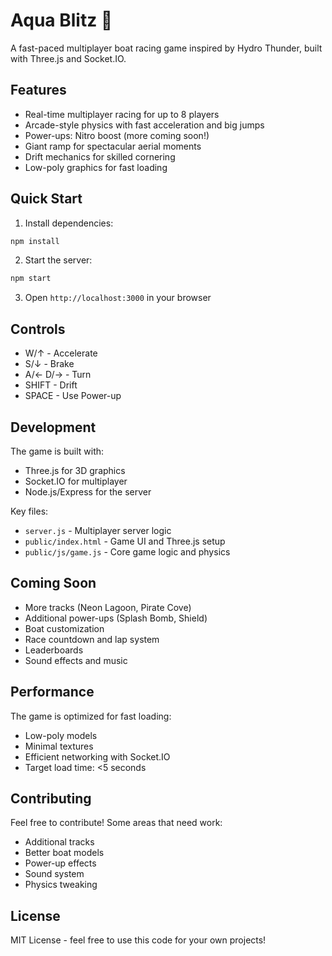 # Aqua Blitz 🚤

A fast-paced multiplayer boat racing game inspired by Hydro Thunder, built with Three.js and Socket.IO.

## Features

- Real-time multiplayer racing for up to 8 players
- Arcade-style physics with fast acceleration and big jumps
- Power-ups: Nitro boost (more coming soon!)
- Giant ramp for spectacular aerial moments
- Drift mechanics for skilled cornering
- Low-poly graphics for fast loading

## Quick Start

1. Install dependencies:
```bash
npm install
```

2. Start the server:
```bash
npm start
```

3. Open `http://localhost:3000` in your browser

## Controls

- W/↑ - Accelerate
- S/↓ - Brake
- A/← D/→ - Turn
- SHIFT - Drift
- SPACE - Use Power-up

## Development

The game is built with:
- Three.js for 3D graphics
- Socket.IO for multiplayer
- Node.js/Express for the server

Key files:
- `server.js` - Multiplayer server logic
- `public/index.html` - Game UI and Three.js setup
- `public/js/game.js` - Core game logic and physics

## Coming Soon

- More tracks (Neon Lagoon, Pirate Cove)
- Additional power-ups (Splash Bomb, Shield)
- Boat customization
- Race countdown and lap system
- Leaderboards
- Sound effects and music

## Performance

The game is optimized for fast loading:
- Low-poly models
- Minimal textures
- Efficient networking with Socket.IO
- Target load time: <5 seconds

## Contributing

Feel free to contribute! Some areas that need work:
- Additional tracks
- Better boat models
- Power-up effects
- Sound system
- Physics tweaking

## License

MIT License - feel free to use this code for your own projects! 